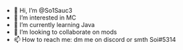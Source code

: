 - 👋 Hi, I’m @So1Sauc3
- 👀 I’m interested in MC
- 🌱 I’m currently learning Java
- 💞️ I’m looking to collaborate on mods
- 📫 How to reach me: dm me on discord or smth Soi#5314

<!---
So1Sauc3/So1Sauc3 is a ✨ special ✨ repository because its `README.md` (this file) appears on your GitHub profile.
You can click the Preview link to take a look at your changes.
--->
